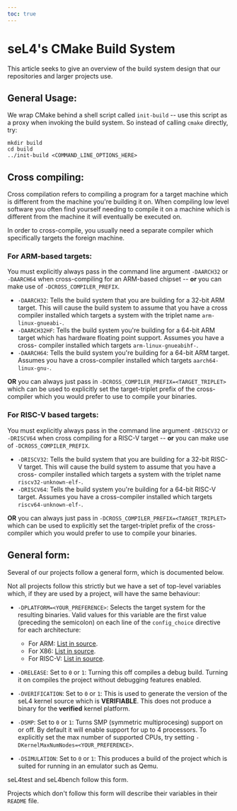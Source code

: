 ```yaml
---
toc: true
---
```


# seL4's CMake Build System

This article seeks to give an overview of the build system design that our
repositories and larger projects use.

## General Usage:

We wrap CMake behind a shell script called `init-build` -- use this script as
a proxy when invoking the build system. So instead of calling `cmake` directly,
try:

```
mkdir build
cd build
../init-build <COMMAND_LINE_OPTIONS_HERE>
```

## Cross compiling:

Cross compilation refers to compiling a program for a target machine which is
different from the machine you're building it on. When compiling low level
software you often find yourself needing to compile it on a machine which is
different from the machine it will eventually be executed on.

In order to cross-compile, you usually need a separate compiler which
specifically targets the foreign machine.

### For ARM-based targets:

You must explicitly always pass in the command line argument `-DAARCH32` or
`-DAARCH64` when cross-compiling for an ARM-based chipset -- **or** you can
make use of `-DCROSS_COMPILER_PREFIX`.

* `-DAARCH32`: Tells the build system that you are building for a 32-bit
  ARM target. This will cause the build system to assume that you have a
  cross compiler installed which targets a system with the triplet name
  `arm-linux-gnueabi-`.
* `-DAARCH32HF`: Tells the build system you're building for a 64-bit ARM
  target which has hardware floating point support. Assumes you have a cross-
  compiler installed which targets `arm-linux-gnueabihf-`.
* `-DAARCH64`: Tells the build system you're building for a 64-bit ARM
  target. Assumes you have a cross-compiler installed which targets
  `aarch64-linux-gnu-`.

**OR** you can always just pass in `-DCROSS_COMPILER_PREFIX=<TARGET_TRIPLET>`
which can be used to explicitly set the target-triplet prefix of the
cross-compiler which you would prefer to use to compile your binaries.

### For RISC-V based targets:

You must explicitly always pass in the command line argument `-DRISCV32` or
`-DRISCV64` when cross compiling for a RISC-V target -- **or** you can make use
of `-DCROSS_COMPILER_PREFIX`.

* `-DRISCV32`: Tells the build system that you are building for a 32-bit RISC-V
  target. This will cause the build system to assume that you have a cross-
  compiler installed which targets a system with the triplet name
  `riscv32-unknown-elf-`.
* `-DRISCV64`: Tells the build system you're building for a 64-bit RISC-V
  target. Assumes you have a cross-compiler installed which targets
  `riscv64-unknown-elf-`.

**OR** you can always just pass in `-DCROSS_COMPILER_PREFIX=<TARGET_TRIPLET>`
which can be used to explicitly set the target-triplet prefix of the
cross-compiler which you would prefer to use to compile your binaries.

## General form:

Several of our projects follow a general form, which is documented below.

Not all projects follow this strictly but we have a set of top-level variables
which, if they are used by a project, will have the same behaviour:

* `-DPLATFORM=<YOUR_PREFERENCE>`: Selects the target system for the resulting
  binaries. Valid values for this variable are the first value (preceding the
  semicolon) on each line of the `config_choice` directive for each
  architecture:
  * For ARM: [List in source](https://github.com/seL4/seL4/blob/master/src/arch/arm/config.cmake#L21).
  * For X86: [List in source](https://github.com/seL4/seL4/blob/master/src/arch/x86/config.cmake#L15).
  * For RISC-V: [List in source](https://github.com/seL4/seL4/blob/master/src/arch/riscv/config.cmake#L15).

* `-DRELEASE`: Set to `0` or `1`: Turning this off compiles a debug build.
  Turning it on compiles the project without debugging features enabled.
* `-DVERIFICATION`: Set to `0` or `1`: This is used to generate the version of
  the seL4 kernel source which is **VERIFIABLE**. This does not produce a binary
  for the **verified** kernel platform.
* `-DSMP`: Set to `0` or `1`: Turns SMP (symmetric multiprocesing) support on or
  off. By default it will enable support for up to 4 processors. To explicitly
  set the max number of supported CPUs, try setting
  `-DKernelMaxNumNodes=<YOUR_PREFERENCE>`.
* `-DSIMULATION`: Set to `0` or `1`: This produces a build of the project which
   is suited for running in an emulator such as Qemu.

seL4test and seL4bench follow this form.

Projects which don't follow this form will describe their variables in their
`README` file.
